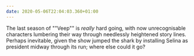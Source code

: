 ```yaml
---
date: 2020-05-06T22:04:03.360+01:00
---
```

The last season of ""Veep"" is _really_ hard going, with now unrecognisable characters lumbering their way through needlessly heightened story lines. Perhaps inevitable, given the show jumped the shark by installing Selina as president midway through its run; where else could it go?
